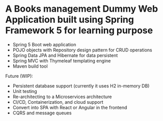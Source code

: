 # A Books management Dummy Web Application built using Spring Framework 5 for learning purpose

- Spring 5 Boot web application
- POJO objects with Repository design pattern for CRUD operations
- Spring Data JPA and Hibernate for data persistent
- Spring MVC with Thymeleaf templating engine
- Maven build tool

Future (WIP):
- Persistent database support (currently it uses H2 in-memory DB)
- Unit testing
- Re-architecting to a Microservices architecture
- CI/CD, Containerization, and cloud support
- Convert into SPA with React or Angular in the frontend
- CQRS and message queues
